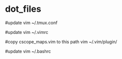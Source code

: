# dot_files
#update
vim ~/.tmux.conf

#update
vim ~/.vimrc

#copy cscope_maps.vim to this path
vim ~/.vim/plugin/

#update
vim ~/.bashrc
